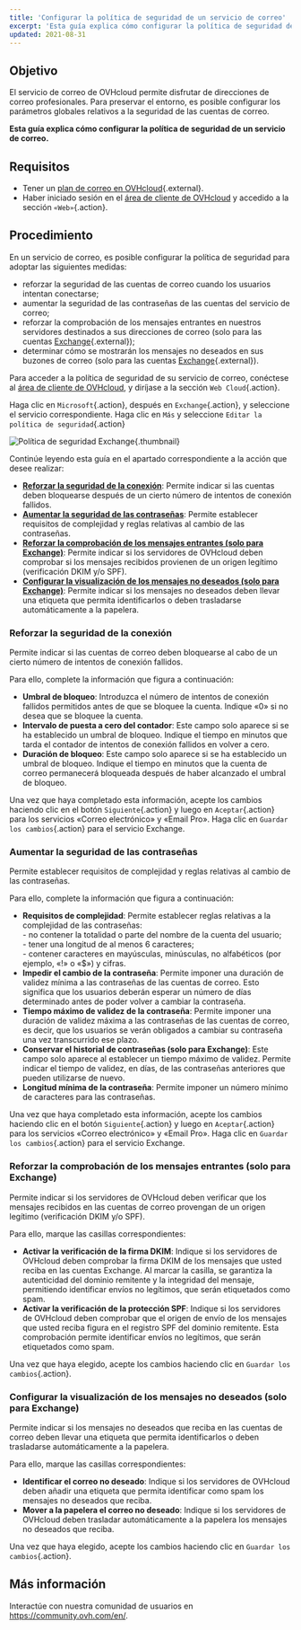```yaml
---
title: 'Configurar la política de seguridad de un servicio de correo'
excerpt: 'Esta guía explica cómo configurar la política de seguridad de un servicio de correo'
updated: 2021-08-31
---
```


## Objetivo

El servicio de correo de OVHcloud permite disfrutar de direcciones de correo profesionales. Para preservar el entorno, es posible configurar los parámetros globales relativos a la seguridad de las cuentas de correo.

**Esta guía explica cómo configurar la política de seguridad de un servicio de correo.**

## Requisitos

- Tener un [plan de correo en OVHcloud](https://www.ovhcloud.com/es/emails/hosted-exchange/){.external}.
- Haber iniciado sesión en el [área de cliente de OVHcloud](https://ca.ovh.com/auth/?action=gotomanager&from=https://www.ovh.com/world/&ovhSubsidiary=ws) y accedido a la sección `«Web»`{.action}.

## Procedimiento

En un servicio de correo, es posible configurar la política de seguridad para adoptar las siguientes medidas:

- reforzar la seguridad de las cuentas de correo cuando los usuarios intentan conectarse;
- aumentar la seguridad de las contraseñas de las cuentas del servicio de correo;
- reforzar la comprobación de los mensajes entrantes en nuestros servidores destinados a sus direcciones de correo (solo para las cuentas [Exchange](https://www.ovhcloud.com/es/emails/hosted-exchange/){.external});
- determinar cómo se mostrarán los mensajes no deseados en sus buzones de correo (solo para las cuentas [Exchange](https://www.ovhcloud.com/es/emails/hosted-exchange/){.external}).

Para acceder a la política de seguridad de su servicio de correo, conéctese al [área de cliente de OVHcloud](https://ca.ovh.com/auth/?action=gotomanager&from=https://www.ovh.com/world/&ovhSubsidiary=ws), y diríjase a la sección `Web Cloud`{.action}.

 Haga clic en `Microsoft`{.action}, después en `Exchange`{.action}, y seleccione el servicio correspondiente. Haga clic en `Más` y seleccione `Editar la política de seguridad`{.action}

![Política de seguridad Exchange](images/manage-security02.png){.thumbnail}

Continúe leyendo esta guía en el apartado correspondiente a la acción que desee realizar:

- [**Reforzar la seguridad de la conexión**](#enhanced-security): Permite indicar si las cuentas deben bloquearse después de un cierto número de intentos de conexión fallidos.
- [**Aumentar la seguridad de las contraseñas**](#password-complexity): Permite establecer requisitos de complejidad y reglas relativas al cambio de las contraseñas.
- [**Reforzar la comprobación de los mensajes entrantes (solo para Exchange)**](#incoming-messages-verification): Permite indicar si los servidores de OVHcloud deben comprobar si los mensajes recibidos provienen de un origen legítimo (verificación DKIM y/o SPF).
- [**Configurar la visualización de los mensajes no deseados (solo para Exchange)**](#unwanted-messages-management): Permite indicar si los mensajes no deseados deben llevar una etiqueta que permita identificarlos o deben trasladarse automáticamente a la papelera.

### Reforzar la seguridad de la conexión <a name="enhanced-security"></a>

Permite indicar si las cuentas de correo deben bloquearse al cabo de un cierto número de intentos de conexión fallidos.

Para ello, complete la información que figura a continuación:

- **Umbral de bloqueo**: Introduzca el número de intentos de conexión fallidos permitidos antes de que se bloquee la cuenta. Indique «0» si no desea que se bloquee la cuenta.
- **Intervalo de puesta a cero del contador**: Este campo solo aparece si se ha establecido un umbral de bloqueo. Indique el tiempo en minutos que tarda el contador de intentos de conexión fallidos en volver a cero.
- **Duración de bloqueo**: Este campo solo aparece si se ha establecido un umbral de bloqueo. Indique el tiempo en minutos que la cuenta de correo permanecerá bloqueada después de haber alcanzado el umbral de bloqueo.

Una vez que haya completado esta información, acepte los cambios haciendo clic en el botón `Siguiente`{.action} y luego en `Aceptar`{.action} para los servicios «Correo electrónico» y «Email Pro». Haga clic en `Guardar los cambios`{.action} para el servicio Exchange.

### Aumentar la seguridad de las contraseñas <a name="password-complexity"></a>

Permite establecer requisitos de complejidad y reglas relativas al cambio de las contraseñas.

Para ello, complete la información que figura a continuación:

- **Requisitos de complejidad**: Permite establecer reglas relativas a la complejidad de las contraseñas:<br> - no contener la totalidad o parte del nombre de la cuenta del usuario;<br> - tener una longitud de al menos 6 caracteres;<br> - contener caracteres en mayúsculas, minúsculas, no alfabéticos (por ejemplo, «!» o «$») y cifras.
- **Impedir el cambio de la contraseña**: Permite imponer una duración de validez mínima a las contraseñas de las cuentas de correo. Esto significa que los usuarios deberán esperar un número de días determinado antes de poder volver a cambiar la contraseña.
- **Tiempo máximo de validez de la contraseña**: Permite imponer una duración de validez máxima a las contraseñas de las cuentas de correo, es decir, que los usuarios se verán obligados a cambiar su contraseña una vez transcurrido ese plazo.
- **Conservar el historial de contraseñas (solo para Exchange)**: Este campo solo aparece al establecer un tiempo máximo de validez. Permite indicar el tiempo de validez, en días, de las contraseñas anteriores que pueden utilizarse de nuevo.
- **Longitud mínima de la contraseña**: Permite imponer un número mínimo de caracteres para las contraseñas.

Una vez que haya completado esta información, acepte los cambios haciendo clic en el botón `Siguiente`{.action} y luego en `Aceptar`{.action} para los servicios «Correo electrónico» y «Email Pro». Haga clic en `Guardar los cambios`{.action} para el servicio Exchange.

### Reforzar la comprobación de los mensajes entrantes (solo para Exchange) <a name="incoming-messages-verification"></a>

Permite indicar si los servidores de OVHcloud deben verificar que los mensajes recibidos en las cuentas de correo provengan de un origen legítimo (verificación DKIM y/o SPF).

Para ello, marque las casillas correspondientes:

- **Activar la verificación de la firma DKIM**: Indique si los servidores de OVHcloud deben comprobar la firma DKIM de los mensajes que usted reciba en las cuentas Exchange. Al marcar la casilla, se garantiza la autenticidad del dominio remitente y la integridad del mensaje, permitiendo identificar envíos no legítimos, que serán etiquetados como spam.
- **Activar la verificación de la protección SPF**: Indique si los servidores de OVHcloud deben comprobar que el origen de envío de los mensajes que usted reciba figura en el registro SPF del dominio remitente. Esta comprobación permite identificar envíos no legítimos, que serán etiquetados como spam.

Una vez que haya elegido, acepte los cambios haciendo clic en `Guardar los cambios`{.action}.

### Configurar la visualización de los mensajes no deseados (solo para Exchange) <a name="unwanted-messages-management"></a>

Permite indicar si los mensajes no deseados que reciba en las cuentas de correo deben llevar una etiqueta que permita identificarlos o deben trasladarse automáticamente a la papelera.

Para ello, marque las casillas correspondientes:

- **Identificar el correo no deseado**: Indique si los servidores de OVHcloud deben añadir una etiqueta que permita identificar como spam los mensajes no deseados que reciba.
- **Mover a la papelera el correo no deseado**: Indique si los servidores de OVHcloud deben trasladar automáticamente a la papelera los mensajes no deseados que reciba.

Una vez que haya elegido, acepte los cambios haciendo clic en `Guardar los cambios`{.action}.

## Más información

Interactúe con nuestra comunidad de usuarios en <https://community.ovh.com/en/>.